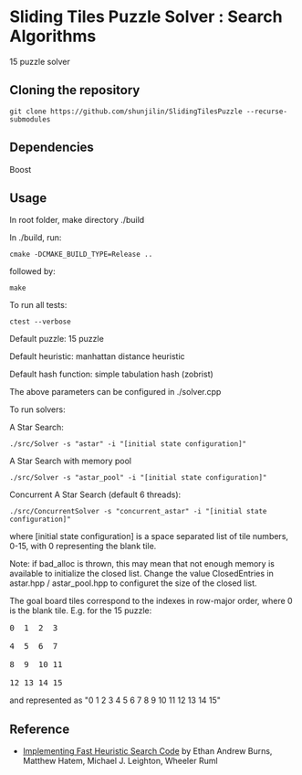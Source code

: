 # Sliding Tiles Puzzle Solver : Search Algorithms

15 puzzle solver

## Cloning the repository
```
git clone https://github.com/shunjilin/SlidingTilesPuzzle --recurse-submodules
```

## Dependencies
Boost

## Usage
In root folder, make directory ./build

In ./build, run:
```
cmake -DCMAKE_BUILD_TYPE=Release ..
```
followed by:
```
make
```

To run all tests:
```
ctest --verbose
```

Default puzzle: 15 puzzle

Default heuristic: manhattan distance heuristic

Default hash function: simple tabulation hash (zobrist)

The above parameters can be configured in ./solver.cpp

To run solvers:

A Star Search:
```
./src/Solver -s "astar" -i "[initial state configuration]"
```
A Star Search with memory pool
```
./src/Solver -s "astar_pool" -i "[initial state configuration]"
```
Concurrent A Star Search (default 6 threads):
```
./src/ConcurrentSolver -s "concurrent_astar" -i "[initial state configuration]"
```

where [initial state configuration] is a space separated list of tile numbers, 0-15, with 0 representing the blank tile.

Note: if bad_alloc is thrown, this may mean that not enough memory is available to initialize the closed list. Change the value ClosedEntries in astar.hpp / astar_pool.hpp to configuret the size of the closed list.

The goal board tiles correspond to the indexes in row-major order, where 0 is the blank tile.
E.g. for the 15 puzzle:

<pre>
0  1  2  3

4  5  6  7

8  9  10 11

12 13 14 15
</pre>

and represented as "0 1 2 3 4 5 6 7 8 9 10 11 12 13 14 15"

## Reference
* [Implementing Fast Heuristic Search Code](https://www.aaai.org/ocs/index.php/SOCS/SOCS12/paper/view/5404/5173) by Ethan Andrew Burns, Matthew Hatem, Michael J. Leighton, Wheeler Ruml